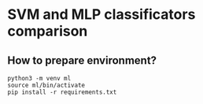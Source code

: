 # SVM and MLP classificators comparison

## How to prepare environment?

```
python3 -m venv ml
source ml/bin/activate
pip install -r requirements.txt
```
